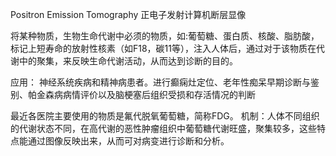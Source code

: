 Positron Emission Tomography
正电子发射计算机断层显像

将某种物质，生物生命代谢中必须的物质，如:葡萄糖、蛋白质、核酸、脂肪酸，标记上短寿命的放射性核素（如F18，碳11等），注入人体后，通过对于该物质在代谢中的聚集，来反映生命代谢活动，从而达到诊断的目的。


应用：
神经系统疾病和精神病患者。进行癫痫灶定位、老年性痴呆早期诊断与鉴别、帕金森病病情评价以及脑梗塞后组织受损和存活情况的判断


最近各医院主要使用的物质是氟代脱氧葡萄糖，简称FDG。
机制：人体不同组织的代谢状态不同，在高代谢的恶性肿瘤组织中葡萄糖代谢旺盛，聚集较多，这些特点能通过图像反映出来，从而可对病变进行诊断和分析。

